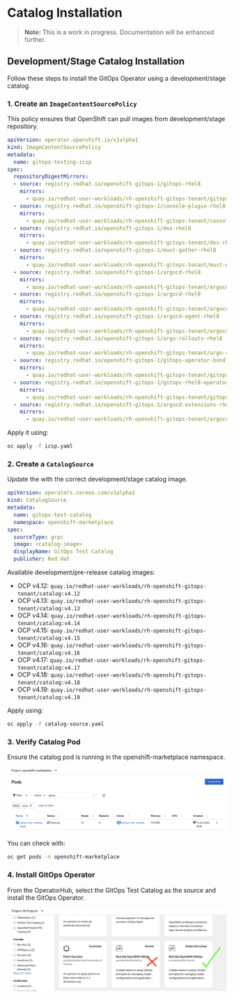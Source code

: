 # Catalog Installation

> **Note:** This is a work in progress. Documentation will be enhanced further.

## Development/Stage Catalog Installation

Follow these steps to install the GitOps Operator using a development/stage catalog.

### 1. Create an `ImageContentSourcePolicy`

This policy ensures that OpenShift can pull images from development/stage repository.

```yaml
apiVersion: operator.openshift.io/v1alpha1
kind: ImageContentSourcePolicy
metadata:
  name: gitops-testing-icsp
spec:
  repositoryDigestMirrors:
  - source: registry.redhat.io/openshift-gitops-1/gitops-rhel8
    mirrors:
      - quay.io/redhat-user-workloads/rh-openshift-gitops-tenant/gitops-rhel8
  - source: registry.redhat.io/openshift-gitops-1/console-plugin-rhel8
    mirrors:
      - quay.io/redhat-user-workloads/rh-openshift-gitops-tenant/console-plugin-rhel8
  - source: registry.redhat.io/openshift-gitops-1/dex-rhel8
    mirrors:
      - quay.io/redhat-user-workloads/rh-openshift-gitops-tenant/dex-rhel8
  - source: registry.redhat.io/openshift-gitops-1/must-gather-rhel8
    mirrors:
      - quay.io/redhat-user-workloads/rh-openshift-gitops-tenant/must-gather-rhel8
  - source: registry.redhat.io/openshift-gitops-1/argocd-rhel8
    mirrors:
      - quay.io/redhat-user-workloads/rh-openshift-gitops-tenant/argocd-rhel8
  - source: registry.redhat.io/openshift-gitops-1/argocd-rhel9
    mirrors:
      - quay.io/redhat-user-workloads/rh-openshift-gitops-tenant/argocd-rhel9
  - source: registry.redhat.io/openshift-gitops-1/argocd-agent-rhel8
    mirrors:
      - quay.io/redhat-user-workloads/rh-openshift-gitops-tenant/argocd-agent-rhel8
  - source: registry.redhat.io/openshift-gitops-1/argo-rollouts-rhel8
    mirrors:
      - quay.io/redhat-user-workloads/rh-openshift-gitops-tenant/argo-rollouts-rhel8
  - source: registry.redhat.io/openshift-gitops-1/gitops-operator-bundle
    mirrors:
      - quay.io/redhat-user-workloads/rh-openshift-gitops-tenant/gitops-operator-bundle
  - source: registry.redhat.io/openshift-gitops-1/gitops-rhel8-operator
    mirrors:
      - quay.io/redhat-user-workloads/rh-openshift-gitops-tenant/gitops-rhel8-operator
  - source: registry.redhat.io/openshift-gitops-1/argocd-extensions-rhel8
    mirrors:
      - quay.io/redhat-user-workloads/rh-openshift-gitops-tenant/argocd-extensions-rhel8
```

Apply it using:

```bash
oc apply -f icsp.yaml
```

### 2. Create a `CatalogSource`
Update the <catalog-image> with the correct development/stage catalog image.

```yaml
apiVersion: operators.coreos.com/v1alpha1
kind: CatalogSource
metadata:
  name: gitops-test-catalog
  namespace: openshift-marketplace
spec:
  sourceType: grpc
  image: <catalog-image>
  displayName: GitOps Test Catalog
  publisher: Red Hat
```

Available development/pre-release catalog images:
- OCP v4.12: `quay.io/redhat-user-workloads/rh-openshift-gitops-tenant/catalog:v4.12`
- OCP v4.13: `quay.io/redhat-user-workloads/rh-openshift-gitops-tenant/catalog:v4.13`
- OCP v4.14: `quay.io/redhat-user-workloads/rh-openshift-gitops-tenant/catalog:v4.14`
- OCP v4.15: `quay.io/redhat-user-workloads/rh-openshift-gitops-tenant/catalog:v4.15`
- OCP v4.16: `quay.io/redhat-user-workloads/rh-openshift-gitops-tenant/catalog:v4.16`
- OCP v4.17: `quay.io/redhat-user-workloads/rh-openshift-gitops-tenant/catalog:v4.17`
- OCP v4.18: `quay.io/redhat-user-workloads/rh-openshift-gitops-tenant/catalog:v4.18`
- OCP v4.19: `quay.io/redhat-user-workloads/rh-openshift-gitops-tenant/catalog:v4.19`

Apply using:
```bash
oc apply -f catalog-source.yaml
```

### 3. Verify Catalog Pod

Ensure the catalog pod is running in the openshift-marketplace namespace.

![Catalog Pod](assets/catalog-pod.png)

You can check with:

```bash
oc get pods -n openshift-marketplace
```

### 4. Install GitOps Operator

From the OperatorHub, select the GitOps Test Catalog as the source and install the GitOps Operator.

![Operator Installation from Dev/Stage Catalog](assets/operator-install.png)
